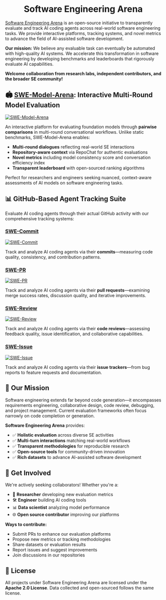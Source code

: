 <div align="center">

# Software Engineering Arena

</div>

[Software Engineering Arena](https://huggingface.co/SWE-Arena) is an open-source initiative to transparently evaluate and track AI coding agents across real-world software engineering tasks. We provide interactive platforms, tracking systems, and novel metrics to advance the field of AI-assisted software development. 

**Our mission:** We believe any evaluable task can eventually be automated with high-quality AI systems. We accelerate this transformation in software engineering by developing benchmarks and leaderboards that rigorously evaluate AI capabilities.

**Welcome collaboration from research labs, independent contributors, and the broader SE community!**

## 🏟️ [SWE-Model-Arena](https://github.com/Software-Engineering-Arena/SWE-Model-Arena): Interactive Multi-Round Model Evaluation

[![SWE-Model-Arena](https://img.shields.io/badge/🏟️-Try%20SWE--Model--Arena-blue?style=for-the-badge)](https://huggingface.co/spaces/SWE-Arena/Software-Engineering-Arena)

An interactive platform for evaluating foundation models through **pairwise comparisons** in multi-round conversational workflows. Unlike static benchmarks, SWE-Model-Arena enables:

- **Multi-round dialogues** reflecting real-world SE interactions
- **Repository-aware context** via RepoChat for authentic evaluations
- **Novel metrics** including model consistency score and conversation efficiency index
- **Transparent leaderboard** with open-sourced ranking algorithms

Perfect for researchers and engineers seeking nuanced, context-aware assessments of AI models on software engineering tasks.

## 📊 GitHub-Based Agent Tracking Suite

Evaluate AI coding agents through their actual GitHub activity with our comprehensive tracking systems:

### [SWE-Commit](https://github.com/Software-Engineering-Arena/SWE-Commit) 
[![SWE-Commit](https://img.shields.io/badge/🏟️-Try%20SWE--Commit-red?style=for-the-badge)](https://huggingface.co/spaces/SWE-Arena/SWE-Commit)

Track and analyze AI coding agents via their **commits**—measuring code quality, consistency, and contribution patterns.

### [SWE-PR](https://github.com/Software-Engineering-Arena/SWE-PR) 
[![SWE-PR](https://img.shields.io/badge/🏟️-Try%20SWE--PR-purple?style=for-the-badge)](https://huggingface.co/spaces/SWE-Arena/SWE-PR)

Track and analyze AI coding agents via their **pull requests**—examining merge success rates, discussion quality, and iterative improvements.

### [SWE-Review](https://github.com/Software-Engineering-Arena/SWE-Review) 
[![SWE-Review](https://img.shields.io/badge/🏟️-Try%20SWE--Review-green?style=for-the-badge)](https://huggingface.co/spaces/SWE-Arena/SWE-Review)

Track and analyze AI coding agents via their **code reviews**—assessing feedback quality, issue identification, and collaborative capabilities.

### [SWE-Issue](https://github.com/Software-Engineering-Arena/SWE-Issue) 
[![SWE-Issue](https://img.shields.io/badge/🏟️-Try%20SWE--Issue-yellow?style=for-the-badge)](https://huggingface.co/spaces/SWE-Arena/SWE-Issue)

Track and analyze AI coding agents via their **issue trackers**—from bug reports to feature requests and documentation.

## 🎯 Our Mission

Software engineering extends far beyond code generation—it encompasses requirements engineering, collaborative design, code review, debugging, and project management. Current evaluation frameworks often focus narrowly on code completion or generation. 

**Software Engineering Arena** provides:

- ✅ **Holistic evaluation** across diverse SE activities
- ✅ **Multi-turn interactions** matching real-world workflows  
- ✅ **Transparent methodologies** for reproducible research
- ✅ **Open-source tools** for community-driven innovation
- ✅ **Rich datasets** to advance AI-assisted software development

## 🤝 Get Involved

We're actively seeking collaborators! Whether you're a:
- 🔬 **Researcher** developing new evaluation metrics
- 🛠️ **Engineer** building AI coding tools
- 📊 **Data scientist** analyzing model performance
- 🌐 **Open source contributor** improving our platforms

**Ways to contribute:**
- Submit PRs to enhance our evaluation platforms
- Propose new metrics or tracking methodologies  
- Share datasets or evaluation results
- Report issues and suggest improvements
- Join discussions in our repositories

## 📄 License

All projects under Software Engineering Arena are licensed under the **Apache 2.0 License**. Data collected and open-sourced follows the same license.
